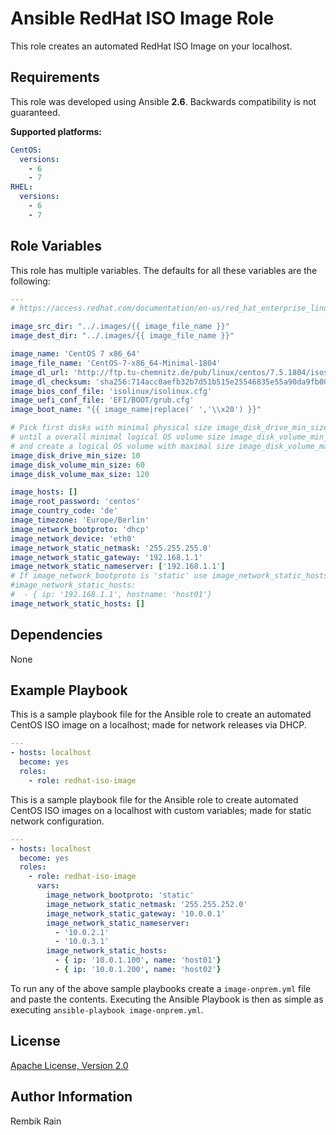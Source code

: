 Ansible RedHat ISO Image Role
==================

This role creates an automated RedHat ISO Image on your localhost.

Requirements
------------

This role was developed using Ansible **2.6**. Backwards compatibility is not guaranteed.

**Supported platforms:**

```yaml
CentOS:
  versions:
    - 6
    - 7
RHEL:
  versions:
    - 6
    - 7
```

Role Variables
--------------

This role has multiple variables. The defaults for all these variables are the following:

```yaml
---
# https://access.redhat.com/documentation/en-us/red_hat_enterprise_linux/7/html/anaconda_customization_guide/sect-boot-menu-customization

image_src_dir: "../.images/{{ image_file_name }}"
image_dest_dir: "../.images/{{ image_file_name }}"

image_name: 'CentOS 7 x86_64'
image_file_name: 'CentOS-7-x86_64-Minimal-1804'
image_dl_url: 'http://ftp.tu-chemnitz.de/pub/linux/centos/7.5.1804/isos/x86_64/CentOS-7-x86_64-Minimal-1804.iso'
image_dl_checksum: 'sha256:714acc0aefb32b7d51b515e25546835e55a90da9fb00417fbee2d03a62801efd'
image_bios_conf_file: 'isolinux/isolinux.cfg'
image_uefi_conf_file: 'EFI/BOOT/grub.cfg'
image_boot_name: "{{ image_name|replace(' ','\\x20') }}"

# Pick first disks with minimal physical size image_disk_drive_min_size (GiB)
# until a overall minimal logical OS volume size image_disk_volume_min_size (GiB)
# and create a logical OS volume with maximal size image_disk_volume_max_size (GiB)
image_disk_drive_min_size: 10
image_disk_volume_min_size: 60
image_disk_volume_max_size: 120

image_hosts: []
image_root_password: 'centos'
image_country_code: 'de'
image_timezone: 'Europe/Berlin'
image_network_bootproto: 'dhcp'
image_network_device: 'eth0'
image_network_static_netmask: '255.255.255.0'
image_network_static_gateway: '192.168.1.1'
image_network_static_nameserver: ['192.168.1.1']
# If image_network_bootproto is 'static' use image_network_static_hosts to create custom static host ISO images
#image_network_static_hosts:
#  - { ip: '192.168.1.1', hostname: 'host01'}
image_network_static_hosts: []
```

Dependencies
------------

None

Example Playbook
----------------

This is a sample playbook file for the Ansible role to create an automated CentOS ISO image on a localhost; made for network releases via DHCP.

```yaml
---
- hosts: localhost
  become: yes
  roles:
    - role: redhat-iso-image
```

This is a sample playbook file for the Ansible role to create automated CentOS ISO images on a localhost with custom variables; made for static network configuration.

```yaml
---
- hosts: localhost
  become: yes
  roles:
    - role: redhat-iso-image
      vars:
        image_network_bootproto: 'static'
        image_network_static_netmask: '255.255.252.0'
        image_network_static_gateway: '10.0.0.1'
        image_network_static_nameserver:
          - '10.0.2.1'
          - '10.0.3.1'
        image_network_static_hosts:
          - { ip: '10.0.1.100', name: 'host01'}
          - { ip: '10.0.1.200', name: 'host02'}
```

To run any of the above sample playbooks create a `image-onprem.yml` file and paste the contents. Executing the Ansible Playbook is then as simple as executing `ansible-playbook image-onprem.yml`.

License
-------

[Apache License, Version 2.0](https://github.com/rembik/ansible-role-redhat-iso-image/blob/master/LICENSE)

Author Information
------------------

Rembik Rain
